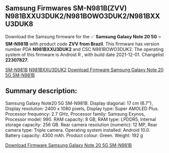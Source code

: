 <h2>Samsung Firmwares SM-N981B(ZVV) N981BXXU3DUK2/N981BOWO3DUK2/N981BXXU3DUK8</h2>
Download the Samsung firmware for the ✅ <strong>Samsung Galaxy Note 20 5G </strong> ⭐ <strong>SM-N981B</strong> with product code <strong>ZVV</strong> <strong> from Brazil</strong>. This firmware has version number PDA <strong>N981BXXU3DUK2</strong> and CSC N981BOWO3DUK2. The operating system of this firmware is Android R , with build date 2021-12-01. Changelist <strong>22307827</strong>.


[SM-N981B](https://samfirm.shop/samsung/model/SM-N981B)
[N981BXXU3DUK2](https://samfirm.shop/samsung/pda/N981BXXU3DUK2)
[Download Firmware Samsung Galaxy Note 20 5G SM-N981B](https://samfirm.shop/samsung/firmware/479063)
<h2>Summary description:</h2>
<p>Samsung Galaxy Note20 5G SM-N981B. Display diagonal: 17 cm (6.7"), Display resolution: 2400 x 1080 pixels, Display type: Super AMOLED Plus. Processor frequency: 2.7 GHz, Processor family: Samsung Exynos, Processor model: 990. RAM capacity: 8 GB, RAM type: LPDDR5, Internal storage capacity: 256 GB. Rear camera resolution (numeric): 12 MP, Rear camera type: Triple camera. Operating system installed: Android 10.0. Battery capacity: 4300 mAh. Product colour: Green. Weight: 192 g</p>


[Download Firmware Samsung Galaxy Note 20 5G SM-N981B](https://samfirm.shop/samsung/firmware/479063)
